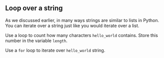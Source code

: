 ## Loop over a string

As we discussed earlier, in many ways strings are similar to lists in Python. 
You can iterate over a string just like you would iterate over a list.  
  
Use a loop to count how many characters `hello_world` contains. Store 
this number in the variable `length`.  

<div class='hint'>Use a <code>for</code> loop to iterate over <code>hello_world</code> string.</div>
